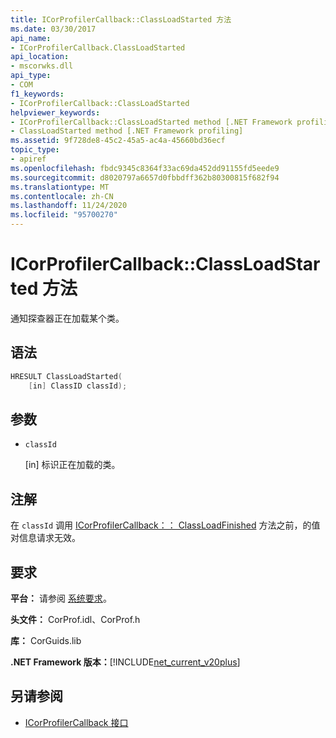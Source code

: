 ```yaml
---
title: ICorProfilerCallback::ClassLoadStarted 方法
ms.date: 03/30/2017
api_name:
- ICorProfilerCallback.ClassLoadStarted
api_location:
- mscorwks.dll
api_type:
- COM
f1_keywords:
- ICorProfilerCallback::ClassLoadStarted
helpviewer_keywords:
- ICorProfilerCallback::ClassLoadStarted method [.NET Framework profiling]
- ClassLoadStarted method [.NET Framework profiling]
ms.assetid: 9f728de8-45c2-45a5-ac4a-45660bd36ecf
topic_type:
- apiref
ms.openlocfilehash: fbdc9345c8364f33ac69da452dd91155fd5eede9
ms.sourcegitcommit: d8020797a6657d0fbbdff362b80300815f682f94
ms.translationtype: MT
ms.contentlocale: zh-CN
ms.lasthandoff: 11/24/2020
ms.locfileid: "95700270"
---
```

# <a name="icorprofilercallbackclassloadstarted-method"></a>ICorProfilerCallback::ClassLoadStarted 方法

通知探查器正在加载某个类。  
  
## <a name="syntax"></a>语法  
  
```cpp  
HRESULT ClassLoadStarted(  
    [in] ClassID classId);  
```  
  
## <a name="parameters"></a>参数

- `classId`

  \[in] 标识正在加载的类。

## <a name="remarks"></a>注解  

 在 `classId` 调用 [ICorProfilerCallback：： ClassLoadFinished](icorprofilercallback-classloadfinished-method.md) 方法之前，的值对信息请求无效。  
  
## <a name="requirements"></a>要求  

 **平台：** 请参阅 [系统要求](../../get-started/system-requirements.md)。  
  
 **头文件：** CorProf.idl、CorProf.h  
  
 **库：** CorGuids.lib  
  
 **.NET Framework 版本：**[!INCLUDE[net_current_v20plus](../../../../includes/net-current-v20plus-md.md)]  
  
## <a name="see-also"></a>另请参阅

- [ICorProfilerCallback 接口](icorprofilercallback-interface.md)
